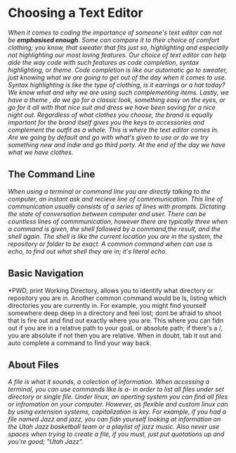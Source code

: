 # Choosing a Text Editor

*When it comes to coding the importance of someone's text editor can not be **emphasised enough**. Some can compare it to their choice of comfort clothing; you know, that sweater that fits just so, highlighting and especially not highlighting our most loving features. Our choice of text editor can help aide the way code with such features as code completion, syntax highlighting, or theme. Code completion is like our automatic go to sweater, just knowing what we are going to get out of the day when it comes to use. Syntax highlighting is like the type of clothing, is it earrings or a hat today? We know what and why we are using  such complementing items. Lastly, we have a theme , do we go for a classic look, something easy on the eyes, or go for it all with that nice suit and dress we have been saving for a nice night out. Regardless of what clothes you choose, the brand is equally important for the brand itself gives you the keys to accessories and complement the outfit as a whole. This is where the text editor comes in. Are we going by default and go with what's given to use or do we try something new and indie and go third party. At the end of the day we have what we have clothes.*

## The Command Line

*When using a terminal or command line you are directly talking to the computer, an instant ask and recieve line of commmunication. This line of communication usually consists of a series of lines with prompts. Dictating the state of conversation between computer and user. There can be countless lines of commmunication, however there are typically three when a command is given, the shell followed by a command,the result, and the shell again. The shell is like the current location you are in the system, the repository or folder to be exact. A common command when can use is echo, to find out what shell they are in; it's literal echo.*

## Basic Navigation

*PWD, print Working Directory, allows you to identify what directory or repository you are in. Another common command would be ls, listing which directories you are currently in. For example, you might find yourself somewhere deep deep in a directory and feel lost; dont be afraid to shoot that ls fire out and find out exactly where you are. This where you can fidn out if you are in a relative path to your goaL or absolute path; if there's a /, you are absolute if not then you are relative. When in doubt, tab it out and auto complete a command to find your way back. 

## About Files

*A file is what it sounds, a colection of information. When accessing a terminal, you can use commands like ls a- in order to list all files under set directory or single file. Under linux, an operting system you can find all files or infromation on your computer. However, as flexible and custom linux can by using extension systems, capitalization is key. For example, if you had a file named Jazz and jazz, you can fidn yourself looking at information on the Utah Jazz basketball team or a playlist of jazz music. Also never use spaces when trying to create a file, if you must, just put quotations up and you're good; "Utah Jazz".*  
